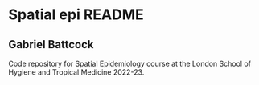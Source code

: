 # Spatial epi README
## Gabriel Battcock

Code repository for Spatial Epidemiology course at the London School of Hygiene and Tropical Medicine 2022-23.
